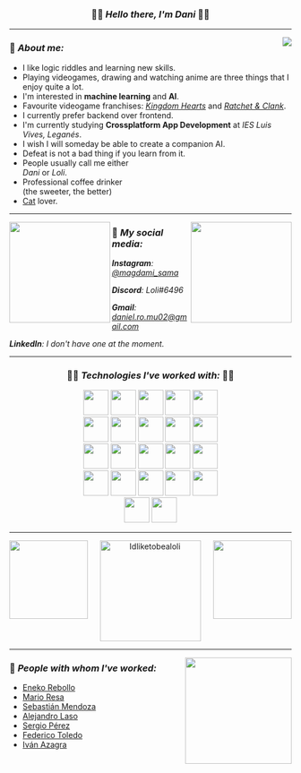 <h3 align="center">🔹🔷 <b><i>Hello there, I'm Dani</i></b> 🔷🔹</h3>

---

<img align="right" src="https://i.imgur.com/uNdDoPT.gif"/>

### 🔷 *About me:*
- I like logic riddles and learning new skills.
- Playing videogames, drawing and watching anime are three things that I enjoy quite a lot.
- I'm interested in **machine learning** and **AI**.
- Favourite videogame franchises: *[Kingdom Hearts](https://en.wikipedia.org/wiki/Kingdom_Hearts)* and *[Ratchet & Clank](https://en.wikipedia.org/wiki/Ratchet_%26_Clank)*.
- I currently prefer backend over frontend. 
- I'm currently studying **Crossplatform App Development** at *IES Luis Vives, Leganés*.
- I wish I will someday be able to create a companion AI.
- Defeat is not a bad thing if you learn from it.
- People usually call me either <br/>*Dani* or *Loli*.
- Professional coffee drinker <br/>(the sweeter, the better)
- [Cat](https://github.com/enekor) lover.

---

<img align="left" src="https://user-images.githubusercontent.com/80858419/148649772-37f1a783-e4f2-4dfd-b49a-39e1175f0d6c.gif" height=180/>

<a href="https://github-readme-stats.vercel.app/api?username=idliketobealoli&theme=tokyonight&show_icons=true&bg_color=00000000&border_color=00000000">
<img align="right" loading="lazy" src="https://github-readme-stats.vercel.app/api?username=idliketobealoli&theme=tokyonight&show_icons=true&bg_color=00000000&border_color=00000000" height="180" />
</a>

### 🔷 *My social media:*
*__Instagram__: [@magdami_sama](https://www.instagram.com/magdami_sama/?hl=es)*

*__Discord__: Loli#6496*

*__Gmail__: daniel.ro.mu02@gmail.com*

*__LinkedIn__: I don't have one at the moment.*

---

<h3 align="center"> 🔹🔷 <b><i>Technologies I've worked with:</i></b> 🔷🔹 </h3>
<div align="center">
  <div align="center">
    <img src="https://upload.wikimedia.org/wikipedia/commons/thumb/7/74/Kotlin_Icon.png/768px-Kotlin_Icon.png" height=45/>
    <img src="https://brandslogos.com/wp-content/uploads/images/large/java-logo-1.png" height=45/>
    <img src="https://upload.wikimedia.org/wikipedia/commons/thumb/e/ee/.NET_Core_Logo.svg/2048px-.NET_Core_Logo.svg.png" height=45/>
    <img src="https://upload.wikimedia.org/wikipedia/commons/thumb/d/d5/CSS3_logo_and_wordmark.svg/1200px-CSS3_logo_and_wordmark.svg.png" height=45/>
    <img src="https://upload.wikimedia.org/wikipedia/commons/thumb/6/61/HTML5_logo_and_wordmark.svg/512px-HTML5_logo_and_wordmark.svg.png" height=45/>
  </div>
  
  <div align="center">
    <img src="https://miro.medium.com/max/650/1*zzvdRmHGGXONZpuQ2FeqsQ.png" height=45/>
    <img src="https://distreau.com/github.svg" height=45/>
    <img src="https://cdn.worldvectorlogo.com/logos/postman.svg" height=45/>
    <img src="https://upload.wikimedia.org/wikipedia/commons/thumb/3/3e/Diagrams.net_Logo.svg/2048px-Diagrams.net_Logo.svg.png" height=45/>
    <img src="https://resources.jetbrains.com/storage/products/intellij-idea/img/meta/intellij-idea_logo_300x300.png" height=45/>
  </div>
  
  <div align="center">
    <img src="https://upload.wikimedia.org/wikipedia/commons/thumb/2/2c/Visual_Studio_Icon_2022.svg/2048px-Visual_Studio_Icon_2022.svg.png" height=45/>
    <img src="https://user-images.githubusercontent.com/674621/71187801-14e60a80-2280-11ea-94c9-e56576f76baf.png" height=45/>
    <img src="https://1.bp.blogspot.com/-LgTa-xDiknI/X4EflN56boI/AAAAAAAAPuk/24YyKnqiGkwRS9-_9suPKkfsAwO4wHYEgCLcBGAsYHQ/s0/image9.png" height=45/>
    <img src="https://www.docker.com/wp-content/uploads/2022/03/Moby-logo.png" height=45/>
    <img src="https://upload.wikimedia.org/wikipedia/commons/thumb/9/97/Sqlite-square-icon.svg/2048px-Sqlite-square-icon.svg.png" height=45/>
  </div>
  
  <div align="center">
    <img src="https://infinapps.com/wp-content/uploads/2018/10/mongodb-logo.png" height=45/>
    <img src="https://upload.wikimedia.org/wikipedia/commons/thumb/1/17/GraphQL_Logo.svg/2048px-GraphQL_Logo.svg.png" height=45/>
    <img src="https://avatars.githubusercontent.com/u/11459762?s=280&v=4" height=45/>
    <img src="https://stacksecrets.com/wp-content/uploads/2019/03/flutter-logo.png" height=45/>
    <img src="https://dz2cdn1.dzone.com/storage/temp/12434118-spring-boot-logo.png" height=45/>
  </div>
  
  <div align="center">
    <img src="https://seeklogo.com/images/K/ktor-icon-logo-C562808633-seeklogo.com.png" height=45/>
    <img src="https://plugins.jetbrains.com/files/18147/231026/icon/pluginIcon.svg" height=45/>
  </div>
</div>

---

<div align="center">
<img align="left" src="https://i.pinimg.com/originals/6a/92/21/6a92214a03da4c2a81650ce079c3e6b3.gif" height="140" />

<img align="center" src="https://github-readme-streak-stats.herokuapp.com?user=idliketobealoli&theme=tokyonight-duo&hide_border=true" alt="Idliketobealoli" height="180" />
  
<img align="right" src="https://31.media.tumblr.com/33e8448e57bd9622fe374de750b181b2/tumblr_nsjezcuZ7H1ri5cxko1_500.gif" height="140" />
</div>

---

<a href="https://github-readme-stats.vercel.app/api/top-langs/?username=Idliketobealoli&theme=tokyonight&layout=compact&langs_count=6&bg_color=00000000&border_color=00000000">
<img align="right" loading="lazy" src="https://github-readme-stats.vercel.app/api/top-langs/?username=Idliketobealoli&theme=tokyonight&layout=compact&langs_count=6&bg_color=00000000&border_color=00000000" height="190" />
</a>

### 🔷 *People with whom I've worked:*
- [Eneko Rebollo](https://github.com/enekor)
- [Mario Resa](https://github.com/Mario999X)
- [Sebastián Mendoza](https://github.com/SebsMendoza)
- [Alejandro Laso](https://github.com/alexlaso)
- [Sergio Pérez](https://github.com/sps169)
- [Federico Toledo](https://github.com/FedericoTB)
- [Iván Azagra](https://github.com/IvanAzagraTroya)
